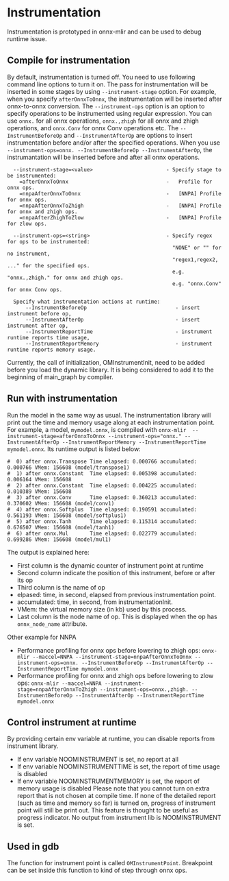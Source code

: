 <!--- SPDX-License-Identifier: Apache-2.0 -->

# Instrumentation

Instrumentation is prototyped in onnx-mlir and can be used to debug runtime issue.

## Compile for instrumentation

By default, instrumentation is turned off. You need to use following command line options to turn it on. The pass for instrumentation will be inserted in some stages by using `--instrument-stage` option. For example, when you specify `afterOnnxToOnnx`, the instrumentation will be inserted after onnx-to-onnx conversion. The `--instrument-ops` option is an option to specify operations to be instrumented using regular expression. You can use `onnx.` for all onnx operations, `onnx.,zhigh` for all onnx and zhigh operations, and `onnx.Conv` for onnx Conv operations etc. The `--InstrumentBeforeOp` and `--InstrumentAfterOp` are options to insert instrumentation before and/or after the specified operations. When you use `--instrument-ops=onnx. --InstrumentBeforeOp --InstrumentAfterOp`, the instrumantation will be inserted before and after all onnx operations.

```
  --instrument-stage=<value>                        - Specify stage to be instrumented:
    =afterOnnxToOnnx                                -   Profile for onnx ops.
    =nnpaAfterOnnxToOnnx                            -   [NNPA] Profile for onnx ops.
    =nnpaAfterOnnxToZhigh                           -   [NNPA] Profile for onnx and zhigh ops.
    =nnpaAfterZhighToZlow                           -   [NNPA] Profile for zlow ops.

  --instrument-ops=<string>                         - Specify regex for ops to be instrumented:
                                                      "NONE" or "" for no instrument,
                                                      "regex1,regex2, ..." for the specified ops.
                                                      e.g. "onnx.,zhigh." for onnx and zhigh ops.
                                                      e.g. "onnx.Conv" for onnx Conv ops.

  Specify what instrumentation actions at runtime:
      --InstrumentBeforeOp                             - insert instrument before op,
      --InstrumentAfterOp                              - insert instrument after op,
      --InstrumentReportTime                           - instrument runtime reports time usage,
      --InstrumentReportMemory                         - instrument runtime reports memory usage.
```

Currently, the call of initialization, OMInstrumentInit, need to be added before you load the dynamic library. It is being considered to add it to the beginning of main_graph by compiler. 

## Run with instrumentation
Run the model in the same way as usual.
The instrumentation library will print out the time and memory usage along at each instrumentation point.
For example, a model, `mymodel.onnx`, is compiled with `onnx-mlir  --instrument-stage=afterOnnxToOnnx --instrument-ops="onnx." --InstrumentAfterOp --InstrumentReportMemory --InstrumentReportTime mymodel.onnx`.
Its runtime output is listed below:

```
#  0) after onnx.Transpose Time elapsed: 0.000766 accumulated: 0.000766 VMem: 156608 (model/transpose1)
#  1) after onnx.Constant  Time elapsed: 0.005398 accumulated: 0.006164 VMem: 156608
#  2) after onnx.Constant  Time elapsed: 0.004225 accumulated: 0.010389 VMem: 156608
#  3) after onnx.Conv      Time elapsed: 0.360213 accumulated: 0.370602 VMem: 156608 (model/conv1)
#  4) after onnx.Softplus  Time elapsed: 0.190591 accumulated: 0.561193 VMem: 156608 (model/softplus1)
#  5) after onnx.Tanh      Time elapsed: 0.115314 accumulated: 0.676507 VMem: 156608 (model/tanh1)
#  6) after onnx.Mul       Time elapsed: 0.022779 accumulated: 0.699286 VMem: 156608 (model/mul1)
```

The output is explained here:
* First column is the dynamic counter of instrument point at runtime
* Second column indicate the position of this instrument, before or after its op
* Third column is the name of op
* elpased: time, in second, elapsed from previous instrumentation point.
* accumulated: time, in second, from instrumentationInit.
* VMem: the virtual memory size (in kb) used by this process.
* Last column is the node name of op. This is displayed when the op has `onnx_node_name` attribute.

Other example for NNPA
- Performance profiling for onnx ops before lowering to zhigh ops:
  `onnx-mlir --maccel=NNPA --instrument-stage=nnpaAfterOnnxToOnnx --instrument-ops=onnx. --InstrumentBeforeOp --InstrumentAfterOp --InstrumentReportTime mymodel.onnx`
- Performance profiling for onnx and zhigh ops before lowering to zlow ops:
  `onnx-mlir --maccel=NNPA --instrument-stage=nnpaAfterOnnxToZhigh --instrument-ops=onnx.,zhigh. --InstrumentBeforeOp --InstrumentAfterOp --InstrumentReportTime mymodel.onnx`

## Control instrument at runtime
By providing certain env variable at runtime, you can disable reports from  instrument library.
* If env variable NOOMINSTRUMENT is set, no report at all
* If env variable NOOMINSTRUMENTTIME is set, the report of time usage is disabled
* If env variable NOOMINSTRUMENTMEMORY is set, the report of memory usage is disabled
Please note that you cannot turn on extra report that is not chosen at compile time. If none of the detailed report (such as time and memory so far) is turned on, progress of instrument point will still be print out. This feature is thought to be useful as progress indicator. No output from instrument lib is NOOMINSTRUMENT is set.

## Used in gdb
The function for instrument point is called `OMInstrumentPoint`. Breakpoint can be set inside this function to kind of step through onnx ops.
